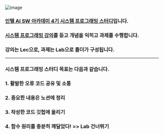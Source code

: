 ![image](https://github.com/user-attachments/assets/60aeb32a-35ea-45be-9cc2-2ddf29783e9b)

### [인텔 AI SW 아카데미 4기 시스템 프로그래밍 스터디](https://docs.google.com/spreadsheets/d/1aHu96wBYlsw5zYxakd6d3ViZnViyKzuJlPzz6n-KSlA/edit?gid=0#gid=0)입니다.

### [시스템 프로그래밍 강의](https://youtube.com/playlist?list=PLBrGAFAIyf5pIIFQv_U1dG36L5rylTvbx&si=AMxa7Jbqu-c4hvCp)를 듣고 개념을 익히고 과제를 수행합니다. 

### 강의는 Lec으로, 과제는 Lab으로 폴더가 구성됩니다.
---
### 시스템 프로그래밍 스터디 목표는 다음과 같습니다.

### 1. 활발한 오류 코드 공유 및 소통		

### 2. 중요한 내용은 노션에 정리		

### 3. 작성한 코드 깃헙에 올리기

### 4. 함수 원리를 충분히 깨달았다! => Lab 건너뛰기
